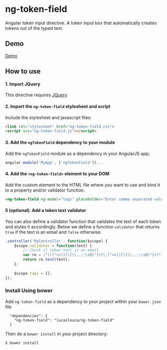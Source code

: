 # ng-token-field
Angular token input directive. A token input box that automatically creates tokens out of the typed text.

## Demo

<a href="http://lucaslouca.github.io/ng-token-field/" target="_blank">Demo</a>

## How to use

#### 1. Import JQuery
This directive requires <a href="https://jquery.com/" target="_blank">JQuery</a>

#### 2. Import the `ng-token-field` stylesheet and script
Include the stylesheet and javascript files:
```html
<link rel="stylesheet" href="ng-token-field.css"> 
<script src="ng-token-field.js"></script>
```

#### 3. Add the `ngTokenField` dependency to your module
Add the `ngTokenField` module as a dependency in your AngularJS app;
```javascript
angular.module('MyApp', ['ngTokenField'])...
```

#### 4. Add the `<ng-token-field>` element to your DOM
Add the custom element <ng-token-field> to the HTML file where you want to use and bind it to a property and/or validator function. 
```html
<ng-token-field ng-model="tags" placeholder="Enter comma separated values" validator="validator"></ng-token-field>{{tags}}
```
#### 5 (optional). Add a token text validator
You can also define a validator function that validates the text of each token and styles it accordingly. Below we define a function `validator` that returns `true` if the text is an email and `false` otherwise.
```javascript
.controller('MyController', function($scope) {
	$scope.validator = function(text) {
		// Check if token text is an email
		var re = /^(([^<>()[\]\\.,;:\s@\"]+(\.[^<>()[\]\\.,;:\s@\"]+)*)|(\".+\"))@((\[[0-9]{1,3}\.[0-9]{1,3}\.[0-9]{1,3}\.[0-9]{1,3}\])|(([a-zA-Z\-0-9]+\.)+[a-zA-Z]{2,}))$/;
		return re.test(text);
    };
	
	$scope.tags = [];
});
```

### Install Using bower
Add `ng-token-field` as a dependency to your project within your `bower.json` file
```
  "dependencies": {
	"ng-token-field": "lucaslouca/ng-token-field"
  }
```

Then do a `bower install` in your project directory:
```
$ bower install
```

